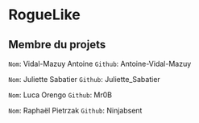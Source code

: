 # RogueLike

## Membre du projets
`Nom`: Vidal-Mazuy Antoine 
`Github`: Antoine-Vidal-Mazuy

`Nom`: Juliette Sabatier
`Github`: Juliette_Sabatier

`Nom`: Luca Orengo
`Github`: Mr0B

`Nom`: Raphaël Pietrzak
`Github`: Ninjabsent
